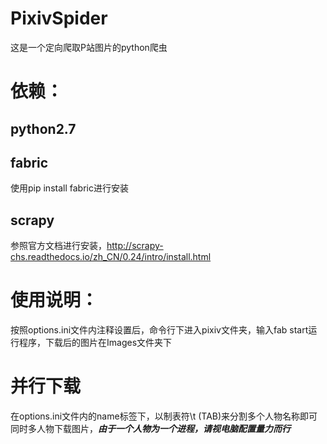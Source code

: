 # PixivSpider

这是一个定向爬取P站图片的python爬虫


# 依赖：

## python2.7

## fabric
使用pip install fabric进行安装

## scrapy
参照官方文档进行安装，http://scrapy-chs.readthedocs.io/zh_CN/0.24/intro/install.html


# 使用说明：
按照options.ini文件内注释设置后，命令行下进入pixiv文件夹，输入fab start运行程序，下载后的图片在Images文件夹下

# 并行下载
在options.ini文件内的name标签下，以制表符\t (TAB)来分割多个人物名称即可同时多人物下载图片，***由于一个人物为一个进程，请视电脑配置量力而行***
